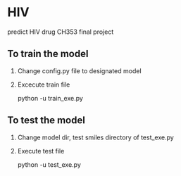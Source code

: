# HIV

predict HIV drug
CH353 final project

## To train the model
1. Change config.py file to designated model
2. Excecute train file

    python -u train_exe.py

## To test the model
1. Change model dir, test smiles directory of test_exe.py
2. Execute test file

    python -u test_exe.py
    
